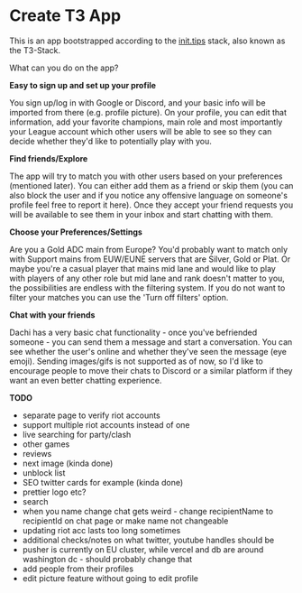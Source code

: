 # Create T3 App

This is an app bootstrapped according to the [init.tips](https://init.tips) stack, also known as the T3-Stack.

What can you do on the app?

**Easy to sign up and set up your profile**

You sign up/log in with Google or Discord, and your basic info will be imported from there (e.g. profile picture). On your profile, you can edit that information, add your favorite champions, main role and most importantly your League account which other users will be able to see so they can decide whether they'd like to potentially play with you.

**Find friends/Explore**

The app will try to match you with other users based on your preferences (mentioned later). You can either add them as a friend or skip them (you can also block the user and if you notice any offensive language on someone's profile feel free to report it here). Once they accept your friend requests you will be available to see them in your inbox and start chatting with them.

**Choose your Preferences/Settings**

Are you a Gold ADC main from Europe? You'd probably want to match only with Support mains from EUW/EUNE servers that are Silver, Gold or Plat. Or maybe you're a casual player that mains mid lane and would like to play with players of any other role but mid lane and rank doesn't matter to you, the possibilities are endless with the filtering system. If you do not want to filter your matches you can use the 'Turn off filters' option.

**Chat with your friends**

Dachi has a very basic chat functionality - once you've befriended someone - you can send them a message and start a conversation. You can see whether the user's online and whether they've seen the message (eye emoji). Sending images/gifs is not supported as of now, so I'd like to encourage people to move their chats to Discord or a similar platform if they want an even better chatting experience.

**TODO**

- separate page to verify riot accounts
- support multiple riot accounts instead of one
- live searching for party/clash
- other games
- reviews
- next image (kinda done)
- unblock list
- SEO twitter cards for example (kinda done)
- prettier logo etc?
- search
- when you name change chat gets weird - change recipientName to recipientId on chat page or make name not changeable
- updating riot acc lasts too long sometimes
- additional checks/notes on what twitter, youtube handles should be
- pusher is currently on EU cluster, while vercel and db are around washington dc - should probably change that
- add people from their profiles
- edit picture feature without going to edit profile
